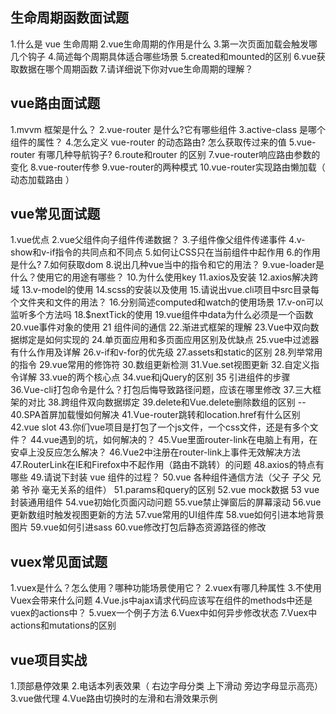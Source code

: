 ## 生命周期函数面试题

1.什么是 vue 生命周期
2.vue生命周期的作用是什么
3.第一次页面加载会触发哪几个钩子
4.简述每个周期具体适合哪些场景
5.created和mounted的区别
6.vue获取数据在哪个周期函数
7.请详细说下你对vue生命周期的理解？
## vue路由面试题

1.mvvm 框架是什么？
2.vue-router 是什么?它有哪些组件
3.active-class 是哪个组件的属性？
4.怎么定义 vue-router 的动态路由? 怎么获取传过来的值
5.vue-router 有哪几种导航钩子?
6.route和router 的区别
7.vue-router响应路由参数的变化
8.vue-router传参
9.vue-router的两种模式
10.vue-router实现路由懒加载（ 动态加载路由 ）
## vue常见面试题

1.vue优点
2.vue父组件向子组件传递数据？
3.子组件像父组件传递事件
4.v-show和v-if指令的共同点和不同点
5.如何让CSS只在当前组件中起作用
6.的作用是什么?
7.如何获取dom
8.说出几种vue当中的指令和它的用法？
9.vue-loader是什么？使用它的用途有哪些？
10.为什么使用key
11.axios及安装
12.axios解决跨域
13.v-model的使用
14.scss的安装以及使用
15.请说出vue.cli项目中src目录每个文件夹和文件的用法？
16.分别简述computed和watch的使用场景
17.v-on可以监听多个方法吗
18.$nextTick的使用
19.vue组件中data为什么必须是一个函数
20.vue事件对象的使用
21 组件间的通信
22.渐进式框架的理解
23.Vue中双向数据绑定是如何实现的
24.单页面应用和多页面应用区别及优缺点
25.vue中过滤器有什么作用及详解
26.v-if和v-for的优先级
27.assets和static的区别
28.列举常用的指令
29.vue常用的修饰符
30.数组更新检测
31.Vue.set视图更新
32.自定义指令详解
33.vue的两个核心点
34.vue和jQuery的区别
35 引进组件的步骤
36.Vue-cli打包命令是什么？打包后悔导致路径问题，应该在哪里修改
37.三大框架的对比
38.跨组件双向数据绑定
39.delete和Vue.delete删除数组的区别  -- 
40.SPA首屏加载慢如何解决
41.Vue-router跳转和location.href有什么区别
42.vue slot
43.你们vue项目是打包了一个js文件，一个css文件，还是有多个文件？
44.vue遇到的坑，如何解决的？
45.Vue里面router-link在电脑上有用，在安卓上没反应怎么解决？
46.Vue2中注册在router-link上事件无效解决方法
47.RouterLink在IE和Firefox中不起作用（路由不跳转）的问题
48.axios的特点有哪些
49.请说下封装 vue 组件的过程？
50.vue 各种组件通信方法（父子 子父 兄弟 爷孙 毫无关系的组件）
51.params和query的区别
52.vue mock数据
53 vue封装通用组件
54.vue初始化页面闪动问题
55.vue禁止弹窗后的屏幕滚动
56.vue更新数组时触发视图更新的方法
57.vue常用的UI组件库
58.vue如何引进本地背景图片
59.vue如何引进sass
60.vue修改打包后静态资源路径的修改
## vuex常见面试题

1.vuex是什么？怎么使用？哪种功能场景使用它？
2.vuex有哪几种属性
3.不使用Vuex会带来什么问题
4.Vue.js中ajax请求代码应该写在组件的methods中还是vuex的actions中？
5.vuex一个例子方法
6.Vuex中如何异步修改状态
7.Vuex中actions和mutations的区别
## vue项目实战

1.顶部悬停效果
2.电话本列表效果（ 右边字母分类 上下滑动 旁边字母显示高亮）
3.vue做代理
4.Vue路由切换时的左滑和右滑效果示例
